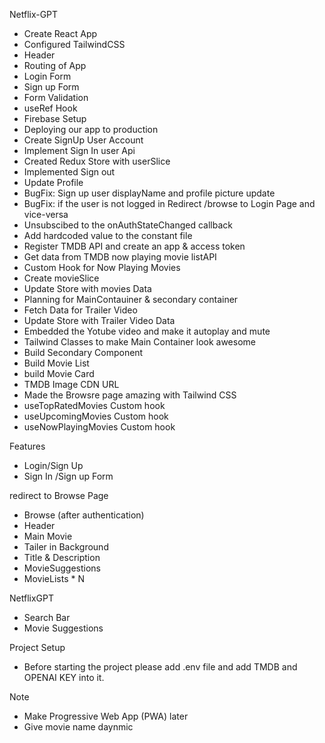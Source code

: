 Netflix-GPT

 - Create React App
 - Configured TailwindCSS
 - Header
 - Routing of App
 - Login Form
 - Sign up Form
 - Form Validation
 - useRef Hook
 - Firebase Setup
 - Deploying our app to production
 - Create SignUp User Account
 - Implement Sign In user Api
 - Created Redux Store with userSlice
 - Implemented Sign out
 - Update Profile
 - BugFix: Sign up user displayName and profile picture update
 - BugFix: if the user is not logged in Redirect /browse to Login Page and vice-versa
 - Unsubscibed to the onAuthStateChanged callback
 - Add hardcoded value to the constant file
 - Register TMDB API and create an app & access token
 - Get data from TMDB now playing movie listAPI
 - Custom Hook for Now Playing Movies
 - Create movieSlice
 - Update Store with movies Data
 - Planning for MainContauiner & secondary container
 - Fetch Data for Trailer Video
 - Update Store with Trailer Video Data
 - Embedded the Yotube video and make it autoplay and mute
 - Tailwind Classes to make Main Container look awesome
 - Build Secondary Component
 - Build Movie List
 - build Movie Card
 - TMDB Image CDN URL
 - Made the Browsre page amazing with Tailwind CSS
 - useTopRatedMovies Custom hook
 - useUpcomingMovies Custom hook
 - useNowPlayingMovies Custom hook


Features
 - Login/Sign Up
 - Sign In /Sign up Form
    
redirect to Browse Page
 - Browse (after authentication)
 - Header
 - Main Movie
 - Tailer in Background
 - Title & Description
 - MovieSuggestions
 - MovieLists * N

NetflixGPT
 - Search Bar
 - Movie Suggestions

Project Setup
 - Before starting the project please add .env file and add TMDB and OPENAI KEY into it.


Note
- Make Progressive Web App (PWA) later
- Give movie name daynmic

